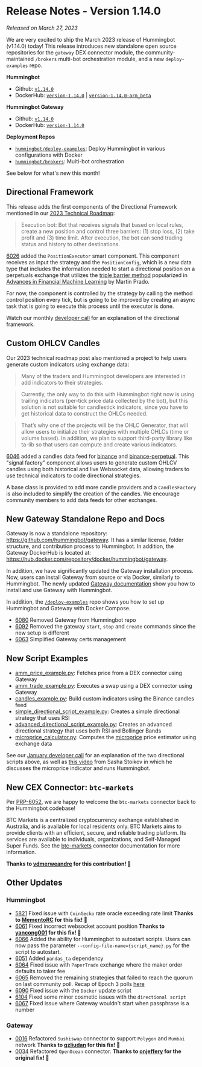 # Release Notes - Version 1.14.0

*Released on March 27, 2023*

We are very excited to ship the March 2023 release of Hummingbot (v1.14.0) today! This release introduces new standalone open source repositories for the `gateway` DEX connector module, the community-maintained `/brokers` multi-bot orchestration module, and a new `deploy-examples` repo.

**Hummingbot**

* Github: [`v1.14.0`](https://github.com/hummingbot/hummingbot/releases/tag/v1.14.0)
* DockerHub: [`version-1.14.0`](https://hub.docker.com/r/hummingbot/hummingbot/tags?name=version-1.14.0) | [`version-1.14.0-arm_beta`](https://hub.docker.com/r/hummingbot/hummingbot/tags?name=version-1.14.0-arm)

**Hummingbot Gateway**

* Github: [`v1.14.0`](https://github.com/hummingbot/gateway/releases/tag/v1.14.0)
* DockerHub: [`version-1.14.0`](https://hub.docker.com/r/hummingbot/gateway/tags?name=version-1.14.0)

**Deployment Repos**

* [`hummingbot/deploy-examples`](https://github.com/hummingbot/deploy-examples): Deploy Hummingbot in various configurations with Docker
* [`hummingbot/brokers`](https://github.com/hummingbot/brokers): Multi-bot orchestration

See below for what's new this month!

## Directional Framework

This release adds the first components of the Directional Framework mentioned in our [2023 Technical Roadmap](https://blog.hummingbot.org/technical-roadmap-2023/):

> Execution bot: Bot that receives signals that based on local rules, create a new position and control three barriers: (1) stop loss, (2) take profit and (3) time limit. After execution, the bot can send trading status and history to other destinations.

[6026](https://github.com/hummingbot/hummingbot/pull/6026) added the `PositionExecutor` smart component. This component receives as input the strategy and the `PositionConfig`, which is a new data type that includes the information needed to start a directional position on a perpetuals exchange that utilizes the [triple barrier method](https://www.mlfinlab.com/en/latest/labeling/tb_meta_labeling.html) popularized in [Advances in Financial Machine Learning](https://www.wiley.com/en-us/Advances+in+Financial+Machine+Learning-p-9781119482086) by Martin Prado.

For now, the component is controlled by the strategy by calling the method control position every tick, but is going to be improved by creating an async task that is going to execute this process until the executor is done.

Watch our monthly [developer call](https://www.youtube.com/watch?v=X63rACPjtUE) for an explanation of the directional framework.

## Custom OHLCV Candles

Our 2023 technical roadmap post also mentioned a project to help users generate custom indicators using exchange data:

> Many of the traders and Hummingbot developers are interested in add indicators to their strategies.

> Currently, the only way to do this with Hummingbot right now is using trailing indicators (per-tick price data collected by the bot), but this solution is not suitable for candlestick indicators, since you have to get historical data to construct the OHLCs needed.

> That’s why one of the projects will be the OHLC Generator, that will allow users to initialize their strategies with multiple OHLCs (time or volume based). In addition, we plan to support third-party library like ta-lib so that users can compute and create various indicators.

[6046](https://github.com/hummingbot/hummingbot/pull/6046) added a candles data feed for [binance](/exchanges/binance) and [binance-perpetual](/exchanges/binance-perpetual). This "signal factory" component allows users to generate custom OHLCV candles using both historical and live Websocket data, allowing traders to use technical indicators to code directional strategies.

A base class is provided to add more candle providers and a `CandlesFactory` is also included to simplify the creation of the candles. We encourage community members to add data feeds for other exchanges.

## New Gateway Standalone Repo and Docs

Gateway is now a standalone repository: <https://github.com/hummingbot/gateway>. It has a similar license, folder structure, and contribution process to Hummingbot. In addition, the Gateway DockerHub is located at: <https://hub.docker.com/repository/docker/hummingbot/gateway>.

In addition, we have significantly updated the Gateway installation process. Now, users can install Gateway from source or via Docker, similarly to Hummingbot. The newly updated [Gateway documentation](https://docs.hummingbot.org/gateway/) show you how to install and use Gateway with Hummingbot.

In addition, the [`/deploy-examples`](https://github.com/hummingbot/deploy-examples) repo shows you how to set up Hummingbot and Gateway with Docker Compose.

* [6080](https://github.com/hummingbot/hummingbot/pull/6080) Removed Gateway from Hummingbot repo
* [6092](https://github.com/hummingbot/hummingbot/pull/6092) Removed the gateway `start`, `stop` and `create` commands since the new setup is different
* [6063](https://github.com/hummingbot/hummingbot/pull/6063) Simplified Gateway certs management

## New Script Examples

* [amm_price_example.py](https://github.com/hummingbot/hummingbot/blob/master/scripts/amm_price_example.py): Fetches price from a DEX connector using Gateway
* [amm_trade_example.py](https://github.com/hummingbot/hummingbot/blob/master/scripts/amm_trade_example.py): Executes a swap using a DEX connector using Gateway
* [candles_example.py](https://github.com/hummingbot/hummingbot/blob/master/scripts/candle_example.py): Build custom indicators using the Binance candles feed
* [simple_directional_script_example.py](https://github.com/hummingbot/hummingbot/blob/master/scripts/advanced_directional_strategy_example.py): Creates a simple directional strategy that uses RSI
* [advanced_directional_script_example.py](https://github.com/hummingbot/hummingbot/blob/master/scripts/simple_directional_strategy_example.py): Creates an advanced directional strategy that uses both RSI and Bollinger Bands
* [microprice_calculator.py](https://github.com/hummingbot/hummingbot/blob/master/scripts/microprice_calculator.py): Computes the [microprice](https://papers.ssrn.com/sol3/papers.cfm?abstract_id=2970694) price estimator using exchange data

See our [January developer call](https://www.youtube.com/watch?v=X63rACPjtUE) for an explanation of the two directional scripts above, as well as [this video](https://youtu.be/S7eig5VXFpY?t=2439) from Sasha Stoikov in which he discusses the microprice indicator and runs Hummingbot.

## New CEX Connector: `btc-markets`

Per [PRP-6052](https://snapshot.org/#/hbot.eth/proposal/0x3766f03b59e8484a80e0ba5a774aca43962a024ab46c9cc15b0a96656df1dc99), we are happy to welcome the `btc-markets` connector back to the Hummingbot codebase!

BTC Markets is a centralized cryptocurrency exchange established in Australia, and is available for local residents only. BTC Markets aims to provide clients with an efficient, secure, and reliable trading platform. Its services are available to individuals, organizations, and Self-Managed Super Funds. See the [btc-markets](/exchanges/btc-markets/) connector documentation for more information.

**Thanks to [vdmerweandre](https://github.com/vdmerweandre) for this contribution! 🙏**

## Other Updates

### Hummingbot

* [5821](https://github.com/hummingbot/hummingbot/pull/5821) Fixed issue with `CoinGecko` rate oracle exceeding rate limit **Thanks to [MementoRC](https://github.com/MementoRC) for this fix! 🙏**
* [6061](https://github.com/hummingbot/hummingbot/pull/6061) Fixed incorrect websocket account position **Thanks to [yancong001](https://github.com/yancong001) for this fix! 🙏**
* [6066](https://github.com/hummingbot/hummingbot/pull/6066) Added the ability for Hummingbot to autostart scripts. Users can now pass the parameter `--config-file-name={script_name}.py` for the script to autostart.
* [6051](https://github.com/hummingbot/hummingbot/pull/6051) Added `pandas_ta` dependency
* [6064](https://github.com/hummingbot/hummingbot/pull/6064) Fixed issue with `PaperTrade` exchange where the maker order defaults to taker fee
* [6065](https://github.com/hummingbot/hummingbot/pull/6065) Removed the remaining strategies that failed to reach the quorum on last community poll. Recap of Epoch 3 polls [here](https://blog.hummingbot.org/epoch-3-polls/)
* [6090](https://github.com/hummingbot/hummingbot/pull/6090) Fixed issue with the `Docker` update script
* [6104](https://github.com/hummingbot/hummingbot/pull/6104) Fixed some minor cosmetic issues with the `directional script`
* [6067](https://github.com/hummingbot/hummingbot/pull/6067) Fixed issue where Gateway wouldn't start when passphrase is a number

### Gateway

* [0016](https://github.com/hummingbot/gateway/pull/0016) Refactored `Sushiswap` connector to support `Polygon` and `Mumbai` network **Thanks to [gzliudan](https://github.com/gzliudan) for this fix! 🙏**
* [0034](https://github.com/hummingbot/gateway/pull/0034) Refactored `OpenOcean` connector. **Thanks to [onjeffery](https://github.com/onjeffery) for the original fix! 🙏**

